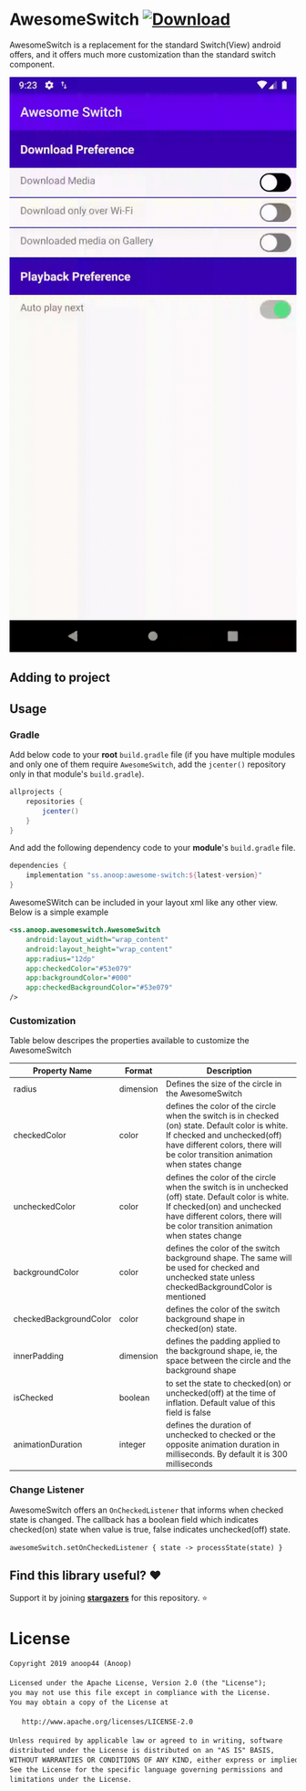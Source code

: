 # AwesomeSwitch [ ![Download](https://api.bintray.com/packages/anoop44/maven/awesome-switch/images/download.svg) ](https://bintray.com/anoop44/maven/awesome-switch/_latestVersion)
AwesomeSwitch is a replacement for the standard Switch(View) android offers, and it offers much more customization than the standard switch component.

![gif of AwesomeSwitch in use](https://raw.githubusercontent.com/anoop44/AwesomeSwitch/master/art/awesome-switch.gif)

## Adding to project



## Usage
### Gradle 
Add below code to your **root** `build.gradle` file (if you have multiple modules and only one of them require `AwesomeSwitch`, add the `jcenter()` repository only in that module's `build.gradle`).
```gradle
allprojects {
    repositories {
        jcenter()
    }
}
```
And add the following dependency code to your **module**'s `build.gradle` file.
```gradle
dependencies {
    implementation "ss.anoop:awesome-switch:${latest-version}"
}
```
AwesomeSWitch can be included in your layout xml like any other view. Below is a simple example

```xml 
<ss.anoop.awesomeswitch.AwesomeSwitch
    android:layout_width="wrap_content"
    android:layout_height="wrap_content"
    app:radius="12dp"
    app:checkedColor="#53e079"
    app:backgroundColor="#000"
    app:checkedBackgroundColor="#53e079"
/>
```
### Customization

Table below descripes the properties available to customize the AwesomeSwitch

| Property Name          | Format    | Description                                                                                                                                                                                                          |
|------------------------|-----------|----------------------------------------------------------------------------------------------------------------------------------------------------------------------------------------------------------------------|
| radius                 | dimension | Defines the size of the circle in the AwesomeSwitch                                                                                                                                                                  |
| checkedColor           | color     | defines the color of the circle when the switch is in checked (on) state. Default color is white. If checked and unchecked(off) have different colors, there will be color transition animation when states change   |
| uncheckedColor         | color     | defines the color of the circle when the switch is in unchecked (off) state. Default color is white. If checked(on) and unchecked have different colors, there will be color transition animation when states change |
| backgroundColor        | color     | defines the color of the switch background shape. The same will be used for checked and unchecked state unless checkedBackgroundColor is mentioned                                                                   |
| checkedBackgroundColor | color     | defines the color of the switch background shape in checked(on) state.                                                                                                                                               |
| innerPadding           | dimension | defines the padding applied to the background shape, ie, the space between the circle and the background shape                                                                                                       |
| isChecked              | boolean   | to set the state to checked(on) or unchecked(off) at the time of inflation. Default value of this field is false                                                                                                     |
| animationDuration      | integer   | defines the duration of unchecked to checked or the opposite animation duration in milliseconds. By default it is 300 milliseconds                                                                                   |

### Change Listener
AwesomeSwitch offers an `OnCheckedListener` that informs when checked state is changed. The callback has a boolean field which indicates checked(on) state when value is true, false indicates unchecked(off) state.

`awesomeSwitch.setOnCheckedListener { state -> processState(state) }`


## Find this library useful? :heart:
Support it by joining __[stargazers](https://github.com/anoop44/AwesomeSwitch/stargazers)__ for this repository. :star:

# License
```xml
Copyright 2019 anoop44 (Anoop)

Licensed under the Apache License, Version 2.0 (the "License");
you may not use this file except in compliance with the License.
You may obtain a copy of the License at

   http://www.apache.org/licenses/LICENSE-2.0

Unless required by applicable law or agreed to in writing, software
distributed under the License is distributed on an "AS IS" BASIS,
WITHOUT WARRANTIES OR CONDITIONS OF ANY KIND, either express or implied.
See the License for the specific language governing permissions and
limitations under the License.
```


